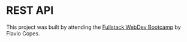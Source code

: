 # REST API

This project was built by attending the [Fullstack WebDev Bootcamp](https://flaviocopes.com) by Flavio Copes.
